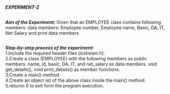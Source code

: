 #
**_EXPERIMENT-2_**
##
**_Aim of the Experiment:_**
Given that an EMPLOYEE class contains following members: data members:
Employee number, Employee name, Basic, DA, IT, Net Salary and print data
members

##
**_Step-by-step process of the experiment:_**<br/>
1.Include the required header files (iostream.h).<br/>
2.Create a class (EMPLOYEE) with the following members as public members.
name, id, basic, DA, IT, and net_salary as data members.
void get_details(), void print_details()  as member functions.<br/>
3.Create a main() method.<br/>
4.Create an object (e) of the above class inside the main() method.<br/>
5.returnn 0 to exit form the program execution.<br/>

